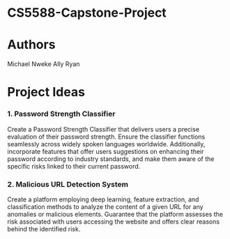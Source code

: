# CS5588-Capstone-Project

# Authors
Michael Nweke
Ally Ryan 

# Project Ideas
### 1. Password Strength Classifier
Create a Password Strength Classifier that delivers users a precise evaluation of their password strength. Ensure the classifier functions seamlessly across widely spoken languages worldwide. Additionally, incorporate features that offer users suggestions on enhancing their password according to industry standards, and make them aware of the specific risks linked to their current password.

### 2. Malicious URL Detection System
Create a platform employing deep learning, feature extraction, and classification methods to analyze the content of a given URL for any anomalies or malicious elements. Guarantee that the platform assesses the risk associated with users accessing the website and offers clear reasons behind the identified risk.
